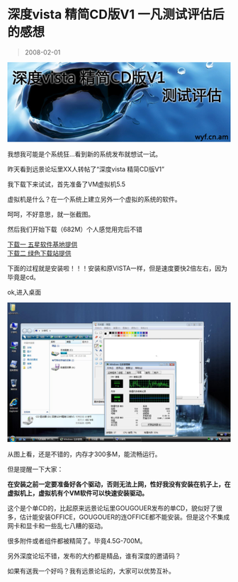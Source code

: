 # 深度vista 精简CD版V1 一凡测试评估后的感想 

> 2008-02-01

<div class="pcs-article-content_ptkaiapt4bxy_baiduscarticle" id="detailArticleContent_ptkaiapt4bxy_baiduscarticle">
 <p>
  <img class="blogimg" small="0" src="images/02f18b70cec61e0d78b8059c41875817.jpg"/>
 </p>
 <p>
  我想我可能是个系统狂...看到新的系统发布就想试一试。
 </p>
 <p>
  昨天看到远景论坛里XX人转帖了“深度vista 精简CD版V1”
 </p>
 <p>
  我下载下来试试，首先准备了VM虚拟机5.5
 </p>
 <p>
  虚拟机是什么？在一个系统上建立另外一个虚拟的系统的软件。
 </p>
 <p>
  呵呵，不好意思，就一张截图。
 </p>
 <p>
  然后我们开始下载（682M）个人感觉用完后不错
 </p>
 <p>
 </p>
 <p>
  <a href="http://www.5xdown.com/download/soft/soft-107.html" target="_blank">
   下载一 五星软件基地提供
  </a>
  <br/>
  <a href="http://www.greendown.cn/soft/9238.html" target="_blank">
   下载二 绿色下载站提供
  </a>
 </p>
 <p>
  下面的过程就是安装啦！！！安装和原VISTA一样，但是速度要快2倍左右，因为毕竟是cd。
 </p>
 <p>
  ok,进入桌面
 </p>
 <p>
 </p>
 <p>
  <a href="images/096cbb654f3342e983be67af1888741e.jpg" target="_blank">
   <img class="blogimg" small="0" src="images/096cbb654f3342e983be67af1888741e.jpg"/>
  </a>
 </p>
 <p>
  从图上看，还是不错的，内存才300多M，能流畅运行。
 </p>
 <p>
  但是提醒一下大家：
 </p>
 <p>
  <strong>
   在安装之前一定要准备好各个驱动，否则无法上网，性好我没有安装在机子上，在虚拟机上，虚拟机有个VM软件可以快速安装驱动。
  </strong>
 </p>
 <p>
  这个是个单CD的，比起原来远景论坛里GOUGOUER发布的单CD，貌似好了很多，估计能安装OFFICE，GOUGOUER的连OFFICE都不能安装。但是这个不集成网卡和显卡和一些乱七八糟的驱动。
 </p>
 <p>
  很多附件或者组件都被精简了。毕竟4.5G-700M。
 </p>
 <p>
  另外深度论坛不错，发布的大约都是精品，谁有深度的邀请码？
 </p>
 <p>
  如果有送我一个好吗？我有远景论坛的，大家可以优势互补。
 </p>
</div>


